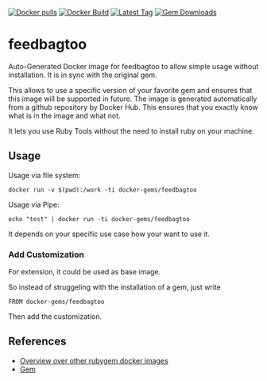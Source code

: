 [![Docker pulls](https://img.shields.io/docker/pulls/rubygem/feedbagtoo.svg)](https://hub.docker.com/r/rubygem/feedbagtoo/)
[![Docker Build](https://img.shields.io/docker/automated/rubygem/feedbagtoo.svg)](https://hub.docker.com/r/rubygem/feedbagtoo/)
[![Latest Tag](https://img.shields.io/github/tag/docker-rubygem/feedbagtoo.svg)](https://hub.docker.com/r/rubygem/feedbagtoo/)
[![Gem Downloads](https://img.shields.io/gem/dt/feedbagtoo.svg)](https://rubygems.org/gems/feedbagtoo/)
# feedbagtoo

Auto-Generated Docker image for feedbagtoo to allow simple usage without installation.
It is in sync with the original gem.

This allows to use a specific version of your favorite gem and ensures that this image will be supported in future.
The image is generated automatically from a github repository by Docker Hub.
This ensures that you exactly know what is in the image and what not.

It lets you use Ruby Tools without the need to install ruby on your machine.

## Usage

Usage via file system:

`docker run -v $(pwd):/work -ti docker-gems/feedbagtoo`

Usage via Pipe:

`echo "test" | docker run -ti docker-gems/feedbagtoo`

It depends on your specific use case how your want to use it.

### Add Customization

For extension, it could be used as base image.

So instead of struggeling with the installation of a gem, just write

`FROM docker-gems/feedbagtoo`

Then add the customization.

## References

 - [Overview over other rubygem docker images](https://github.com/thinkbot/docker-rubygem)
 - [Gem](https://rubygems.org/gems/feedbagtoo/)
